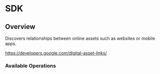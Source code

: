 # SDK

## Overview

Discovers relationships between online assets such as websites or mobile apps.

<https://developers.google.com/digital-asset-links/>
### Available Operations

